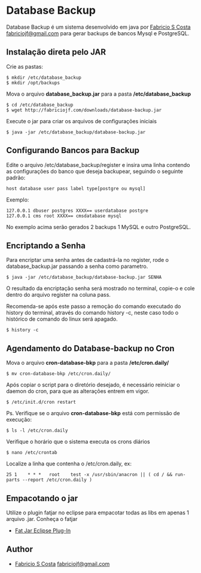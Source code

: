 # Database Backup

Database Backup é um sistema desenvolvido em java por [Fabricio S Costa](http://fabriciojf.com) fabriciojf@gmail.com para gerar backups de bancos Mysql e PostgreSQL. 


## Instalação direta pelo JAR

Crie as pastas:

```console
$ mkdir /etc/database_backup
$ mkdir /opt/backups
```

Mova o arquivo **database_backup.jar** para a pasta **/etc/database_backup**

```console
$ cd /etc/database_backup
$ wget http://fabriciojf.com/downloads/database-backup.jar 
```

Execute o jar para criar os arquivos de configurações iniciais

```console
$ java -jar /etc/database_backup/database-backup.jar 
```

## Configurando Bancos para Backup

Edite o arquivo /etc/database_backup/register e insira uma linha contendo as configurações do banco que deseja backupear, seguindo o seguinte padrão:

```
host database user pass label type[postgre ou mysql]
```

Exemplo:

```
127.0.0.1 dbuser postgres XXXX== userdatabase postgre
127.0.0.1 cms root XXXX== cmsdatabase mysql
```

No exemplo acima serão gerados 2 backups 1 MySQL e outro PostgreSQL.


## Encriptando a Senha

Para encriptar uma senha antes de cadastrá-la no register, rode o database_backup.jar passando a senha como parametro.
 
```console
$ java -jar /etc/database_backup/database-backup.jar SENHA
```

O resultado da encriptação senha será mostrado no terminal, copie-o e cole dentro do arquivo register na coluna pass.

Recomenda-se após este passo a remoção do comando executado do history do terminal, através do comando history -c, neste caso todo o histórico de comando do linux será apagado.

```console
$ history -c
```


## Agendamento do Database-backup no Cron

Mova o arquivo **cron-database-bkp** para a pasta **/etc/cron.daily/** 

```console
$ mv cron-database-bkp /etc/cron.daily/
```

Após copiar o script para o diretório desejado, é necessário reiniciar o daemon do cron, para que as alterações entrem em vigor.

```console
$ /etc/init.d/cron restart
```

Ps. Verifique se o arquivo **cron-database-bkp** está com permissão de execução:

```console
$ ls -l /etc/cron.daily
```

Verifique o horário que o sistema executa os crons diários

```console
$ nano /etc/crontab
```

Localize a linha que contenha o /etc/cron.daily, ex:

```cron
25 1    * * *   root    test -x /usr/sbin/anacron || ( cd / && run-parts --report /etc/cron.daily )
```


## Empacotando o jar

Utilize o plugin fatjar no eclipse para empacotar todas as libs em apenas 1 arquivo .jar. Conheça o fatjar

* [Fat Jar Eclipse Plug-In](http://fjep.sourceforge.net/)


## Author

* [Fabricio S Costa](http://fabriciojf.com) fabriciojf@gmail.com
